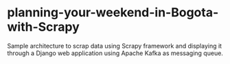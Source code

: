 # planning-your-weekend-in-Bogota-with-Scrapy
Sample architecture to scrap data using Scrapy framework and displaying it through a Django web application using Apache Kafka as messaging queue.
